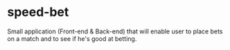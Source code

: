# speed-bet
Small application (Front-end &amp; Back-end) that will enable user to place bets on a match and to see if he's good at betting.
